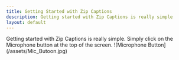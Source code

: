 ```yaml
---
title: Getting Started with Zip Captions
description: Getting started with Zip Captions is really simple
layout: default
---
```


Getting started with Zip Captions is really simple. Simply click on the Microphone button at the top of the screen.
![Microphone Button] (/assets/Mic_Butoon.jpg)
